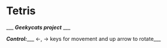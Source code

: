 # Tetris
___ ***Geekycats project*** ___

***Control:***___ <-, -> keys for movement and up arrow to rotate___
